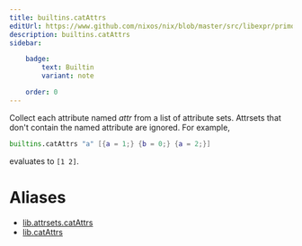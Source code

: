 ```yaml
---
title: builtins.catAttrs
editUrl: https://www.github.com/nixos/nix/blob/master/src/libexpr/primops.cc
description: builtins.catAttrs
sidebar:

    badge:
        text: Builtin
        variant: note

    order: 0
---
```


Collect each attribute named *attr* from a list of attribute
sets.  Attrsets that don't contain the named attribute are
ignored. For example,

```nix
builtins.catAttrs "a" [{a = 1;} {b = 0;} {a = 2;}]
```

evaluates to `[1 2]`.


# Aliases

- [lib.attrsets.catAttrs](reference/lib/attrsets/lib-attrsets-catAttrs)
- [lib.catAttrs](reference/lib/lib-catAttrs)


